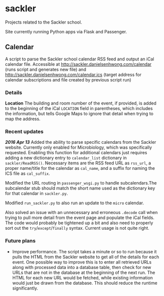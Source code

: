 # sackler #

Projects related to the Sackler school.

Site currently running Python apps via Flask and Passenger.

## Calendar ##
A script to parse the Sackler school calendar RSS feed and output an iCal calendar file. Accessible at http://sackler.danielsenhwong.com/calendar (runs script and generates new file) and http://sackler.danielsenhwong.com/calendar.ics (target address for calendar subscriptions and file created by previous script run)

### Details ###
**Location** The building and room number of the event, if provided, is added to the beginning of the iCal `LOCATION` field in parentheses, which includes the information, but tells Google Maps to ignore that detail when trying to map the address.

### Recent updates ###
_**2016 Apr 13**_ Added the ability to parse specific calendars from the Sackler website. Currently only enabled for Microbiology, which was specifically requested. Enabling this function for additional calendars just requires adding a new dictionary entry to `calendar_list` dictionary in `sackler/ReadRSS()`. Necessary items are the RSS feed URL as `rss_url`, a proper name/title for the calendar as `cal_name`, and a suffix for naming the ICS file as `cal_suffix`.

Modified the URL routing in `passenger_wsgi.py` to handle subcalendars.The subcalendar stub should match the short name used as the dictionary key for that calendar in `sackler.py`.

Modified `run_sackler.py` to also run an update to the `micro` calendar.

Also solved an issue with an unnecessary and erroneous `.decode` call when trying to pull more detail from the event page and populate the iCal fields. The code would probably be tightened up a bit and also need to properly sort out the `try`/`except`/`finally` syntax. Current usage is not quite right.

### Future plans ###
- Improve performance. The script takes a minute or so to run because it pulls the HTML from the Sackler website to get all of the details for each event. One possible way to improve this is to enter all retrieved URLs along with processed data into a database table, then check for new URLs that are not in the database at the beginning of the next run. The HTML for each new URL would be fetched, while existing information would just be drawn from the database. This should reduce the runtime significantly.
